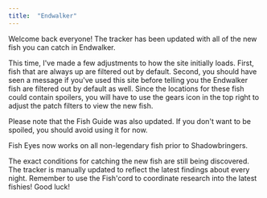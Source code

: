 ```yaml
---
title:  "Endwalker"
---
```


Welcome back everyone! The tracker has been updated with all of the new fish you can catch in Endwalker.

This time, I've made a few adjustments to how the site initially loads. First, fish that are always up are filtered out by default. Second, you should have seen a message if you've used this site before telling you the Endwalker fish are filtered out by default as well. Since the locations for these fish could contain spoilers, you will have to use the gears icon in the top right to adjust the patch filters to view the new fish.

Please note that the Fish Guide was also updated. If you don't want to be spoiled, you should avoid using it for now.

Fish Eyes now works on all non-legendary fish prior to Shadowbringers.

The exact conditions for catching the new fish are still being discovered.
The tracker is manually updated to reflect the latest findings about every night.
Remember to use the Fish'cord to coordinate research into the latest fishies! Good luck!